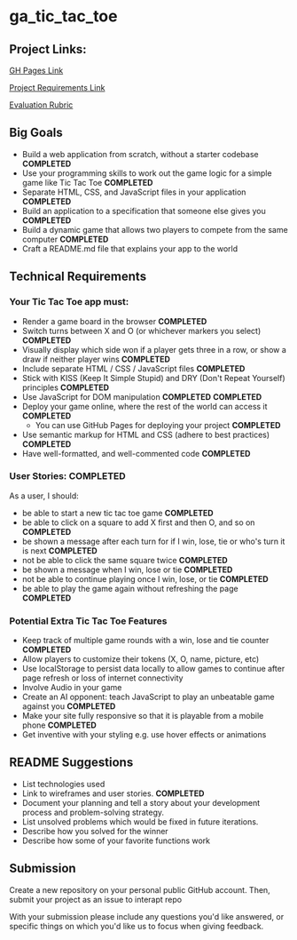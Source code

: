 # ga_tic_tac_toe

## Project Links:

[GH Pages Link](https://kmilligan.info/ga_tic_tac_toe/)

[Project Requirements Link](https://git.generalassemb.ly/java-interapt-11-8/Project-1)

[Evaluation Rubric](https://git.generalassemb.ly/java-interapt-11-8/Project-1/blob/master/evaluation.md)

## Big Goals

- Build a web application from scratch, without a starter codebase
  **COMPLETED**
- Use your programming skills to work out the game logic for a simple game like Tic Tac Toe
  **COMPLETED**
- Separate HTML, CSS, and JavaScript files in your application
  **COMPLETED**
- Build an application to a specification that someone else gives you
  **COMPLETED**
- Build a dynamic game that allows two players to compete from the same computer
  **COMPLETED**
- Craft a README.md file that explains your app to the world

## Technical Requirements
### Your Tic Tac Toe app must:

- Render a game board in the browser **COMPLETED**
- Switch turns between X and O (or whichever markers you select) **COMPLETED**
- Visually display which side won if a player gets three in a row, or show a draw if neither player wins **COMPLETED**
- Include separate HTML / CSS / JavaScript files **COMPLETED**
- Stick with KISS (Keep It Simple Stupid) and DRY (Don't Repeat Yourself) principles **COMPLETED**
- Use JavaScript for DOM manipulation **COMPLETED** **COMPLETED**
- Deploy your game online, where the rest of the world can access it **COMPLETED**
  - You can use GitHub Pages for deploying your project **COMPLETED**
- Use semantic markup for HTML and CSS (adhere to best practices) **COMPLETED**
- Have well-formatted, and well-commented code **COMPLETED**

### User Stories: **COMPLETED**

As a user, I should:
- be able to start a new tic tac toe game
  **COMPLETED**
- be able to click on a square to add X first and then O, and so on
  **COMPLETED**
- be shown a message after each turn for if I win, lose, tie or who's turn it is next
  **COMPLETED**
- not be able to click the same square twice
  **COMPLETED**
- be shown a message when I win, lose or tie
  **COMPLETED**
- not be able to continue playing once I win, lose, or tie
  **COMPLETED**
- be able to play the game again without refreshing the page
  **COMPLETED**

### Potential Extra Tic Tac Toe Features

- Keep track of multiple game rounds with a win, lose and tie counter **COMPLETED**
- Allow players to customize their tokens (X, O, name, picture, etc)
- Use localStorage to persist data locally to allow games to continue after page refresh or loss of internet connectivity
- Involve Audio in your game
- Create an AI opponent: teach JavaScript to play an unbeatable game against you **COMPLETED**
- Make your site fully responsive so that it is playable from a mobile phone **COMPLETED**
- Get inventive with your styling e.g. use hover effects or animations

## README Suggestions

- List technologies used
- Link to wireframes and user stories. **COMPLETED**
- Document your planning and tell a story about your development process and problem-solving strategy.
- List unsolved problems which would be fixed in future iterations.
- Describe how you solved for the winner
- Describe how some of your favorite functions work

## Submission

Create a new repository on your personal public GitHub account. Then, submit your project as an issue to interapt repo

With your submission please include any questions you'd like answered, or specific things on which you'd like us to focus when giving feedback.